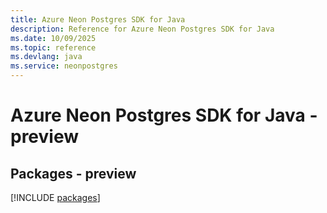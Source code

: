 ```yaml
---
title: Azure Neon Postgres SDK for Java
description: Reference for Azure Neon Postgres SDK for Java
ms.date: 10/09/2025
ms.topic: reference
ms.devlang: java
ms.service: neonpostgres
---
```

# Azure Neon Postgres SDK for Java - preview
## Packages - preview
[!INCLUDE [packages](neon-postgres-index.md)]